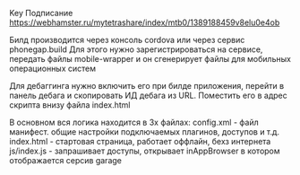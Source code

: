 Key Подписание https://webhamster.ru/mytetrashare/index/mtb0/1389188459v8elu0e4ob

Билд производится через консоль cordova или через сервис phonegap.build 
Для этого нужно зарегистрироваться на сервисе, передать файлы mobile-wrapper и он сгенерирует файлы для мобильных операционных систем

Для дебаггинга нужно включить его при билде приложения, перейти в панель дебага и скопировать ИД дебага из URL. Поместить его в адрес скрипта внизу файла index.html

В основном вся логика находится в 3х файлах:
config.xml - файл манифест. общие настройки подключаемых плагинов, доступов и т.д. 
index.html - стартовая страница, работает оффлайн, бехз интернета
js/index.js - запрашивает доступы, открывает inAppBrowser в котором отображается серсив garage
